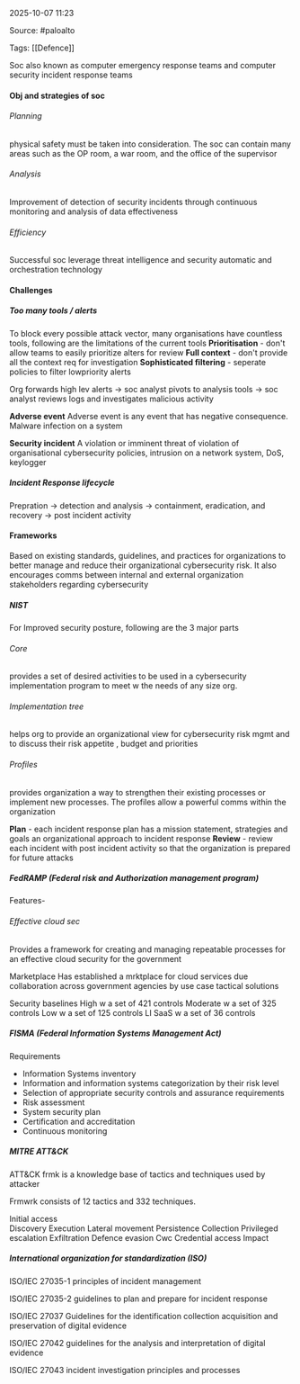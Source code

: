 
2025-10-07 11:23

Source: #paloalto 

Tags: [[Defence]]

Soc also known as computer emergency response teams and computer security incident response teams
#### Obj and strategies of soc 

###### Planning 
physical safety must be taken into consideration. 
The soc can contain many areas such as the OP room, a war room, and the office of the supervisor 
###### Analysis 
Improvement of detection of security incidents through continuous monitoring and analysis of data effectiveness
###### Efficiency 
Successful soc leverage threat intelligence and security automatic and orchestration technology 
#### Challenges

##### Too many tools / alerts 

To block every possible attack vector, many organisations have countless tools, following are the limitations of the current tools
**Prioritisation** - don't allow teams to easily prioritize alters for review 
**Full context** - don't provide all the context req for investigation 
**Sophisticated filtering** - seperate policies to filter lowpriority alerts

Org forwards high lev alerts -> soc analyst pivots to analysis tools -> soc analyst reviews logs and investigates malicious activity 

**Adverse event**
Adverse event is any event that has negative consequence. Malware infection on a system

**Security incident**
A violation or imminent threat of violation of organisational cybersecurity policies, intrusion on a network system, DoS, keylogger 

##### Incident Response lifecycle
Prepration -> detection and analysis -> containment, eradication, and recovery -> post incident activity 
#### Frameworks

Based on existing standards, guidelines, and practices for organizations to better manage and reduce their organizational cybersecurity risk. It also encourages comms between internal and external organization stakeholders regarding cybersecurity 
##### NIST 
For Improved security posture, following are the 3 major parts 
###### Core 
provides a set of desired activities to be used in a cybersecurity implementation program to meet w the needs of any size org.
###### Implementation tree 
helps org to provide an organizational view for cybersecurity risk mgmt and to discuss their risk appetite , budget and priorities 
###### Profiles 
provides organization a way to strengthen their existing processes or implement new processes. The profiles allow a powerful comms within the organization 

**Plan** - each incident response plan has a mission statement, strategies and goals an organizational approach to incident response 
**Review** - review each incident with post incident activity so that the organization is prepared for future attacks 
##### FedRAMP (Federal risk and Authorization management program)

Features- 
###### Effective cloud sec
Provides a framework for creating and managing repeatable processes for an effective cloud security for the government 

Marketplace 
Has established a mrktplace for cloud services due collaboration across government agencies by use case tactical solutions

Security baselines 
High w a set of 421 controls
Moderate w a set of 325 controls
Low w a set of 125 controls
LI SaaS w a set of 36 controls
##### FISMA (Federal Information Systems Management Act)

Requirements
- Information Systems inventory 
- Information and information systems categorization by their risk level
- Selection of appropriate security controls and assurance requirements
- Risk assessment 
- System security plan 
- Certification and accreditation 
- Continuous monitoring 
##### MITRE ATT&CK
ATT&CK frmk is a knowledge base of tactics and techniques used by attacker 

Frmwrk consists of 12 tactics and 332 techniques. 

Initial access  
Discovery 
Execution 
Lateral movement 
Persistence 
Collection 
Privileged escalation 
Exfiltration 
Defence evasion 
Cwc
Credential access
Impact 
##### International organization for standardization (ISO)

ISO/IEC 27035-1 principles of incident management 

ISO/IEC 27035-2 guidelines to plan and prepare for incident response 

ISO/IEC 27037 Guidelines for the identification collection acquisition and preservation of digital evidence

ISO/IEC 27042 guidelines for the analysis and interpretation of digital evidence

ISO/IEC 27043 incident investigation principles and processes

